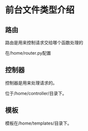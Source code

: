 # 前台文件类型介绍

## 路由

路由是用来控制请求交给哪个函数处理的

在/home/router.py配置

## 控制器

控制器是用来处理请求的。

位于/home/controller/目录下。



## 模板

模板在/home/templates/目录下。